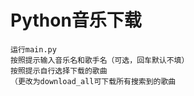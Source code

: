 # Python音乐下载
    运行main.py
    按照提示输入音乐名和歌手名（可选，回车默认不填）
    按照提示自行选择下载的歌曲
    （更改为download_all可下载所有搜索到的歌曲